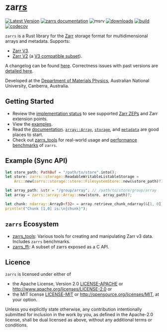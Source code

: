 # zar<u>*rs*</u>

[![Latest Version](https://img.shields.io/crates/v/zarrs.svg)](https://crates.io/crates/zarrs)
[![zarrs documentation](https://docs.rs/zarrs/badge.svg)](https://docs.rs/zarrs)
![msrv](https://img.shields.io/crates/msrv/zarrs)
[![downloads](https://img.shields.io/crates/d/zarrs)](https://crates.io/crates/zarrs)
[![build](https://github.com/LDeakin/zarrs/actions/workflows/ci.yml/badge.svg)](https://github.com/LDeakin/zarrs/actions/workflows/ci.yml)
[![codecov](https://codecov.io/gh/LDeakin/zarrs/graph/badge.svg?token=OBKJQNAZPP)](https://codecov.io/gh/LDeakin/zarrs)

`zarrs` is a Rust library for the [Zarr](https://zarr.dev) storage format for multidimensional arrays and metadata. Supports:
 - [Zarr V3](https://zarr.readthedocs.io/en/stable/spec/v3.html).
 - [Zarr V2](https://zarr.readthedocs.io/en/stable/spec/v2.html) (a [V3 compatible subset](https://docs.rs/zarrs/latest/zarrs/#arrays-zarr-v3-and-zarr-v2)).

A changelog can be found [here](https://github.com/LDeakin/zarrs/blob/main/CHANGELOG.md).
Correctness issues with past versions are [detailed here](https://github.com/LDeakin/zarrs/blob/main/doc/correctness_issues.md).

Developed at the [Department of Materials Physics](https://physics.anu.edu.au/research/mp/), Australian National University, Canberra, Australia.

## Getting Started
- Review the [implementation status](https://docs.rs/zarrs/latest/zarrs/#implementation-status) to see supported [Zarr ZEPs](https://zarr.dev/zeps/) and Zarr extension points.
- View the [examples](https://github.com/LDeakin/zarrs/tree/main/examples).
- Read the [documentation](https://docs.rs/zarrs/latest/zarrs/). [`array::Array`](https://docs.rs/zarrs/latest/zarrs/array/struct.Array.html), [`storage`](https://docs.rs/zarrs/latest/zarrs/storage/index.html), and [`metadata`](https://docs.rs/zarrs/latest/zarrs/metadata/index.html) are good places to start.
- Check out [zarrs_tools](https://github.com/LDeakin/zarrs_tools) for real-world usage and [performance benchmarks](https://github.com/LDeakin/zarrs_tools/blob/main/docs/benchmarks.md) of `zarrs`.

## Example (Sync API)
```rust
let store_path: PathBuf = "/path/to/store".into();
let store: zarrs::storage::ReadableWritableListableStorage =
    Arc::new(zarrs::storage::store::FilesystemStore::new(&store_path)?);

let array_path: &str = "/group/array"; // /path/to/store/group/array
let array = zarrs::array::Array::new(store, array_path)?;

let chunk: ndarray::ArrayD<f32> = array.retrieve_chunk_ndarray(&[1, 0])?;
println!("Chunk [1,0] is:\n{chunk}");
```

## `zarrs` Ecosystem
- [zarrs_tools](https://github.com/LDeakin/zarrs_tools): Various tools for creating and manipulating Zarr v3 data. Includes `zarrs` benchmarks.
- [zarrs_ffi](https://github.com/LDeakin/zarrs_ffi): A subset of zarrs exposed as a C API.

## Licence
`zarrs` is licensed under either of
 - the Apache License, Version 2.0 [LICENSE-APACHE](./LICENCE-APACHE) or <http://www.apache.org/licenses/LICENSE-2.0> or
 - the MIT license [LICENSE-MIT](./LICENCE-MIT) or <http://opensource.org/licenses/MIT>, at your option.

Unless you explicitly state otherwise, any contribution intentionally submitted for inclusion in the work by you, as defined in the Apache-2.0 license, shall be dual licensed as above, without any additional terms or conditions.
